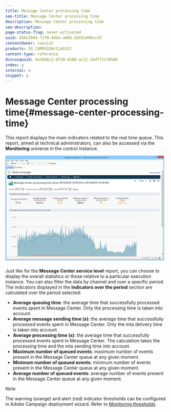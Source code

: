 ```yaml
---
title: Message Center processing time
seo-title: Message Center processing time
description: Message Center processing time
seo-description: 
page-status-flag: never-activated
uuid: b50c5b94-71f0-4dda-a0b6-2b55ad90cc43
contentOwner: sauviat
products: SG_CAMPAIGN/CLASSIC
content-type: reference
discoiquuid: 4a16bbc2-df28-4188-ac11-16dff2178506
index: y
internal: n
snippet: y
---
```


# Message Center processing time{#message-center-processing-time}

This report displays the main indicators related to the real time queue. This report, aimed at technical administrators, can also be accessed via the **Monitoring** universe in the control instance.

![](assets/mc_reports_2.png)

Just like for the **Message Center service level** report, you can choose to display the overall statistics or those relative to a particular execution instance. You can also filter the data by channel and over a specific period. The indicators displayed in the **Indicators over the period** section are calculated over the period selected:

* **Average queuing time**: the average time that successfully processed events spent in Message Center. Only the processing time is taken into account.
* **Average message sending time (s)**: the average time that successfully processed events spent in Message Center. Only the mta delivery time is taken into account.
* **Average processing time (s)**: the average time that successfully processed events spent in Message Center. The calculation takes the processing time and the mta sending time into account.
* **Maximum number of queued events**: maximum number of events present in the Message Center queue at any given moment.
* **Minimum number of queued events**: minimum number of events present in the Message Center queue at any given moment.
* **Average number of queued events**: average number of events present in the Message Center queue at any given moment.

>[!NOTE]
>
>The warning (orange) and alert (red) indicator thresholds can be configured in Adobe Campaign deployment wizard. Refer to [Monitoring thresholds](../../message-center/using/monitoring-thresholds.md).

